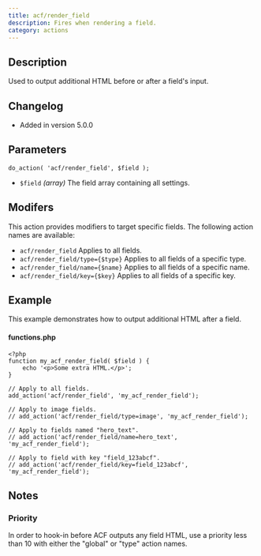 ```yaml
---
title: acf/render_field
description: Fires when rendering a field.
category: actions
---
```


## Description
Used to output additional HTML before or after a field's input.

## Changelog
- Added in version 5.0.0

## Parameters
```
do_action( 'acf/render_field', $field );
```
- `$field` *(array)* The field array containing all settings.

## Modifers
This action provides modifiers to target specific fields. The following action names are available:
- `acf/render_field` 				Applies to all fields.
- `acf/render_field/type={$type}` 	Applies to all fields of a specific type.
- `acf/render_field/name={$name}` 	Applies to all fields of a specific name.
- `acf/render_field/key={$key}` 	Applies to all fields of a specific key.

## Example
This example demonstrates how to output additional HTML after a field.

#### functions.php
```
<?php
function my_acf_render_field( $field ) {
	echo '<p>Some extra HTML.</p>';
}

// Apply to all fields.
add_action('acf/render_field', 'my_acf_render_field');

// Apply to image fields.
// add_action('acf/render_field/type=image', 'my_acf_render_field');

// Apply to fields named "hero_text".
// add_action('acf/render_field/name=hero_text', 'my_acf_render_field');

// Apply to field with key "field_123abcf".
// add_action('acf/render_field/key=field_123abcf', 'my_acf_render_field');
```

## Notes

### Priority
In order to hook-in before ACF outputs any field HTML, use a priority less than 10 with either the "global" or "type" action names.
